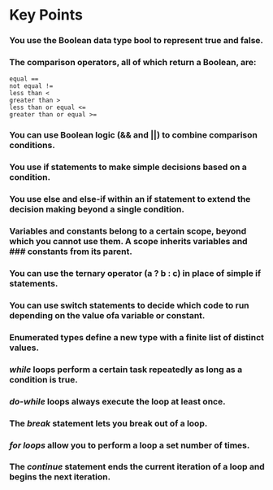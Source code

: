 # Key Points

### You use the Boolean data type bool to represent true and false.

### The comparison operators, all of which return a Boolean, are:

    equal ==
    not equal !=
    less than <
    greater than >
    less than or equal <=
    greater than or equal >=

### You can use Boolean logic (&& and ||) to combine comparison conditions.

### You use if statements to make simple decisions based on a condition.

### You use else and else-if within an if statement to extend the decision making beyond a single condition.

### Variables and constants belong to a certain scope, beyond which you cannot use them. A scope inherits variables and ### constants from its parent.

### You can use the ternary operator (a ? b : c) in place of simple if statements.

### You can use switch statements to decide which code to run depending on the value ofa variable or constant.

### Enumerated types define a new type with a finite list of distinct values.

### *while* loops perform a certain task repeatedly as long as a condition is true.

### *do-while* loops always execute the loop at least once.

### The *break* statement lets you break out of a loop.

### *for loops* allow you to perform a loop a set number of times.

### The *continue* statement ends the current iteration of a loop and begins the next iteration.